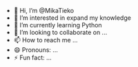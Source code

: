 - 👋 Hi, I’m @MikaTieko
- 👀 I’m interested in expand my knowledge
- 🌱 I’m currently learning Python
- 💞️ I’m looking to collaborate on ...
- 📫 How to reach me ...
- 😄 Pronouns: ...
- ⚡ Fun fact: ...

<!---
MikaTieko/MikaTieko is a ✨ special ✨ repository because its `README.md` (this file) appears on your GitHub profile.
You can click the Preview link to take a look at your changes.
--->
